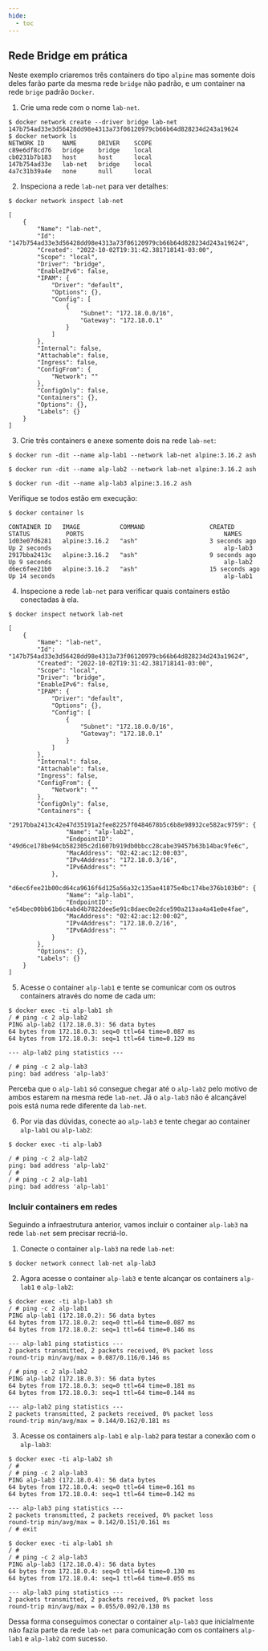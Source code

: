 ```yaml
---
hide:
  - toc
---
```


## Rede Bridge em prática

Neste exemplo criaremos três containers do tipo `alpine` mas somente dois deles farão parte da mesma rede `bridge` não padrão, e um container na rede `brige` padrão `Docker`.

1. Crie uma rede com o nome `lab-net`.
```shell
$ docker network create --driver bridge lab-net
147b754ad33e3d56428dd98e4313a73f06120979cb66b64d828234d243a19624
$ docker network ls
NETWORK ID     NAME      DRIVER    SCOPE
c89e6df8cd76   bridge    bridge    local
cb0231b7b183   host      host      local
147b754ad33e   lab-net   bridge    local
4a7c31b39a4e   none      null      local
```

2. Inspeciona a rede `lab-net` para ver detalhes:
```shell
$ docker network inspect lab-net

[
    {
        "Name": "lab-net",
        "Id": "147b754ad33e3d56428dd98e4313a73f06120979cb66b64d828234d243a19624",
        "Created": "2022-10-02T19:31:42.381718141-03:00",
        "Scope": "local",
        "Driver": "bridge",
        "EnableIPv6": false,
        "IPAM": {
            "Driver": "default",
            "Options": {},
            "Config": [
                {
                    "Subnet": "172.18.0.0/16",
                    "Gateway": "172.18.0.1"
                }
            ]
        },
        "Internal": false,
        "Attachable": false,
        "Ingress": false,
        "ConfigFrom": {
            "Network": ""
        },
        "ConfigOnly": false,
        "Containers": {},
        "Options": {},
        "Labels": {}
    }
]
```

3. Crie três containers e anexe somente dois na rede `lab-net`:
```shell
$ docker run -dit --name alp-lab1 --network lab-net alpine:3.16.2 ash

$ docker run -dit --name alp-lab2 --network lab-net alpine:3.16.2 ash

$ docker run -dit --name alp-lab3 alpine:3.16.2 ash
```
Verifique se todos estão em execução:
```shell
$ docker container ls

CONTAINER ID   IMAGE           COMMAND                  CREATED          STATUS          PORTS                                       NAMES
1d03e07d6281   alpine:3.16.2   "ash"                    3 seconds ago    Up 2 seconds                                                alp-lab3
2917bba2413c   alpine:3.16.2   "ash"                    9 seconds ago    Up 9 seconds                                                alp-lab2
d6ec6fee21b0   alpine:3.16.2   "ash"                    15 seconds ago   Up 14 seconds                                               alp-lab1
```

4. Inspecione a rede `lab-net` para verificar quais containers estão conectadas à ela.
```shell
$ docker inspect network lab-net

[
    {
        "Name": "lab-net",
        "Id": "147b754ad33e3d56428dd98e4313a73f06120979cb66b64d828234d243a19624",
        "Created": "2022-10-02T19:31:42.381718141-03:00",
        "Scope": "local",
        "Driver": "bridge",
        "EnableIPv6": false,
        "IPAM": {
            "Driver": "default",
            "Options": {},
            "Config": [
                {
                    "Subnet": "172.18.0.0/16",
                    "Gateway": "172.18.0.1"
                }
            ]
        },
        "Internal": false,
        "Attachable": false,
        "Ingress": false,
        "ConfigFrom": {
            "Network": ""
        },
        "ConfigOnly": false,
        "Containers": {
            "2917bba2413c42e47d35191a2fee82257f0484678b5c6b8e98932ce582ac9759": {
                "Name": "alp-lab2",
                "EndpointID": "49d6ce178be94cb582305c2d1607b919db0bbcc28cabe39457b63b14bac9fe6c",
                "MacAddress": "02:42:ac:12:00:03",
                "IPv4Address": "172.18.0.3/16",
                "IPv6Address": ""
            },
            "d6ec6fee21b00cd64ca9616f6d125a56a32c135ae41875e4bc174be376b103b0": {
                "Name": "alp-lab1",
                "EndpointID": "e54bec00bb61b6c4abd4b7822dee5e91c8daec0e2dce590a213aa4a41e0e4fae",
                "MacAddress": "02:42:ac:12:00:02",
                "IPv4Address": "172.18.0.2/16",
                "IPv6Address": ""
            }
        },
        "Options": {},
        "Labels": {}
    }
]
```

5. Acesse o container `alp-lab1` e tente se comunicar com os outros containers através do nome de cada um:
```shell
$ docker exec -ti alp-lab1 sh
/ # ping -c 2 alp-lab2
PING alp-lab2 (172.18.0.3): 56 data bytes
64 bytes from 172.18.0.3: seq=0 ttl=64 time=0.087 ms
64 bytes from 172.18.0.3: seq=1 ttl=64 time=0.129 ms

--- alp-lab2 ping statistics ---

/ # ping -c 2 alp-lab3
ping: bad address 'alp-lab3'
```
Perceba que o `alp-lab1` só consegue chegar até o `alp-lab2` pelo motivo de ambos estarem na mesma rede `lab-net`. Já o `alp-lab3` não é alcançável pois está numa rede diferente da `lab-net`.

6. Por via das dúvidas, conecte ao `alp-lab3` e tente chegar ao container `alp-lab1` ou `alp-lab2`:
```shell
$ docker exec -ti alp-lab3

/ # ping -c 2 alp-lab2
ping: bad address 'alp-lab2'
/ # 
/ # ping -c 2 alp-lab1
ping: bad address 'alp-lab1'
```

### Incluir containers em redes

Seguindo a infraestrutura anterior, vamos incluir o container `alp-lab3` na rede `lab-net` sem precisar recriá-lo.

1. Conecte o container `alp-lab3` na rede `lab-net`:
```shell
$ docker network connect lab-net alp-lab3
```

2. Agora acesse o container `alp-lab3` e tente alcançar os containers `alp-lab1` e `alp-lab2`:
```shell
$ docker exec -ti alp-lab3 sh            
/ # ping -c 2 alp-lab1
PING alp-lab1 (172.18.0.2): 56 data bytes
64 bytes from 172.18.0.2: seq=0 ttl=64 time=0.087 ms
64 bytes from 172.18.0.2: seq=1 ttl=64 time=0.146 ms

--- alp-lab1 ping statistics ---
2 packets transmitted, 2 packets received, 0% packet loss
round-trip min/avg/max = 0.087/0.116/0.146 ms

/ # ping -c 2 alp-lab2
PING alp-lab2 (172.18.0.3): 56 data bytes
64 bytes from 172.18.0.3: seq=0 ttl=64 time=0.181 ms
64 bytes from 172.18.0.3: seq=1 ttl=64 time=0.144 ms

--- alp-lab2 ping statistics ---
2 packets transmitted, 2 packets received, 0% packet loss
round-trip min/avg/max = 0.144/0.162/0.181 ms
```

3. Acesse os containers `alp-lab1` e  `alp-lab2` para testar a conexão com o `alp-lab3`:
```shell
$ docker exec -ti alp-lab2 sh
/ # 
/ # ping -c 2 alp-lab3
PING alp-lab3 (172.18.0.4): 56 data bytes
64 bytes from 172.18.0.4: seq=0 ttl=64 time=0.161 ms
64 bytes from 172.18.0.4: seq=1 ttl=64 time=0.142 ms

--- alp-lab3 ping statistics ---
2 packets transmitted, 2 packets received, 0% packet loss
round-trip min/avg/max = 0.142/0.151/0.161 ms
/ # exit

$ docker exec -ti alp-lab1 sh
/ # 
/ # ping -c 2 alp-lab3
PING alp-lab3 (172.18.0.4): 56 data bytes
64 bytes from 172.18.0.4: seq=0 ttl=64 time=0.130 ms
64 bytes from 172.18.0.4: seq=1 ttl=64 time=0.055 ms

--- alp-lab3 ping statistics ---
2 packets transmitted, 2 packets received, 0% packet loss
round-trip min/avg/max = 0.055/0.092/0.130 ms
```

Dessa forma conseguimos conectar o container `alp-lab3` que inicialmente não fazia parte da rede `lab-net` para comunicação com os containers `alp-lab1` e `alp-lab2` com sucesso.
